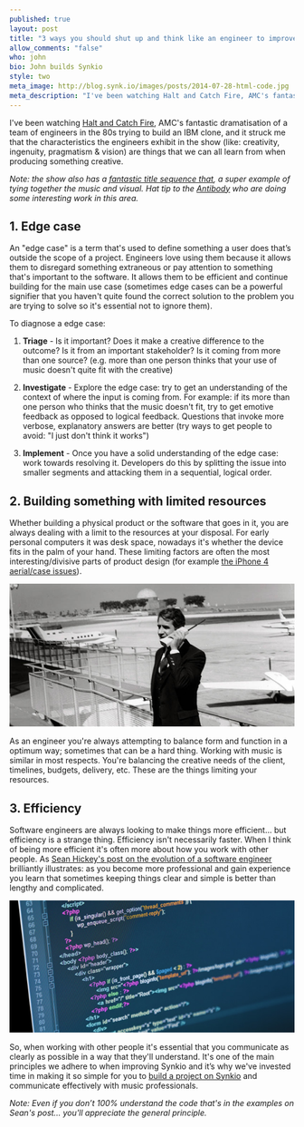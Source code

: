 ```yaml
---
published: true
layout: post
title: "3 ways you should shut up and think like an engineer to improve your music choices"
allow_comments: "false"
who: john
bio: John builds Synkio
style: two
meta_image: http://blog.synk.io/images/posts/2014-07-28-html-code.jpg
meta_description: "I've been watching Halt and Catch Fire, AMC's fantastic dramatisation of a team of engineers in the 80s trying to build an IBM clone, and it struck me that the characteristics the engineers exhibit in the show (like: creativity, ingenuity, pragmatism & vision) are things that we can all learn from when producing something creative."
---
```


I've been watching [Halt and Catch Fire](http://www.amctv.com/shows/halt-and-catch-fire), AMC's fantastic dramatisation of a team of engineers in the 80s trying to build an IBM clone<!--excerpt-->, and it struck me that the characteristics the engineers exhibit in the show (like: creativity, ingenuity, pragmatism & vision) are things that we can all learn from when producing something creative.

_Note: the show also has a [fantastic title sequence that](http://vimeo.com/97089384), a super example of tying together the music and visual. Hat tip to the [Antibody](http://www.antibody.tv/) who are doing some interesting work in this area._


## 1. Edge case

An "edge case" is a term that's used to define something a user does that’s outside the scope of a project. Engineers love using them because it allows them to disregard something extraneous or pay attention to something that's important to the software. It allows them to be efficient and continue building for the main use case (sometimes edge cases can be a powerful signifier that you haven't quite found the correct solution to the problem you are trying to solve so it's essential not to ignore them).

To diagnose a edge case:

1. __Triage__ - Is it important? Does it make a creative difference to the outcome? Is it from an important stakeholder? Is it coming from more than one source? (e.g. more than one person thinks that your use of music doesn't quite fit with the creative)

2. __Investigate__ - Explore the edge case: try to get an understanding of the context of where the input is coming from. For example: if its more than one person who thinks that the music doesn't fit, try to get emotive feedback as opposed to logical feedback. Questions that invoke more verbose, explanatory answers are better (try ways to get people to avoid: "I just don't think it works")

3. __Implement__ - Once you have a solid understanding of the edge case: work towards resolving it. Developers do this by splitting the issue into smaller segments and attacking them in a sequential, logical order.


## 2. Building something with limited resources

Whether building a physical product or the software that goes in it, you are always dealing with a limit to the resources at your disposal. For early personal computers it was desk space, nowadays it's whether the device fits in the palm of your hand. These limiting factors are often the most interesting/divisive parts of product design (for example [the iPhone 4 aerial/case issues](http://www.cultofmac.com/190499/why-apple-is-killing-off-the-bumper-and-why-you-wont-need-a-case-for-your-iphone-5/)).

![Business man with the first mobile phone. Man. It's a brick.](/images/posts/2014-07-28-mobile-phone.jpg)

As an engineer you're always attempting to balance form and function in a optimum way; sometimes that can be a hard thing. Working with music is similar in most respects. You're balancing the creative needs of the client, timelines, budgets, delivery, etc. These are the things limiting your resources.


## 3. Efficiency

Software engineers are always looking to make things more efficient... but efficiency is a strange thing. Efficiency isn't necessarily faster. When I think of being more efficient it's often more about how you work with other people. As [Sean Hickey's post on the evolution of a software engineer](https://medium.com/@webseanhickey/the-evolution-of-a-software-engineer-db854689243) brilliantly illustrates: as you become more professional and gain experience you learn that sometimes keeping things clear and simple is better than lengthy and complicated.

![Pretty cool image of HTML code. I believe it's coloured with Solarized Dark.](/images/posts/2014-07-28-html-code.jpg)

So, when working with other people it's essential that you communicate as clearly as possible in a way that they'll understand. It's one of the main principles we adhere to when improving Synkio and it’s why we've invested time in making it so simple for you to [build a project on Synkio](http://synk.io/new-project) and communicate effectively with music professionals.

_Note: Even if you don’t 100% understand the code that's in the examples on Sean's post... you'll appreciate the general principle._
